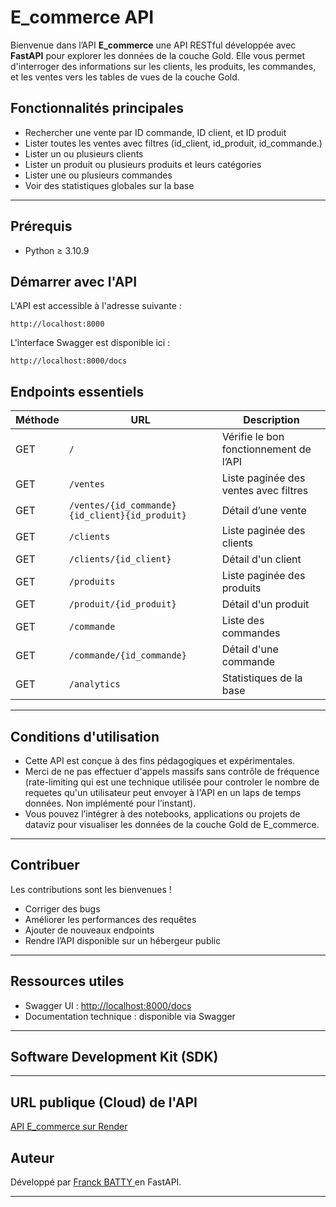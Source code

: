 # E_commerce API

Bienvenue dans l’API **E_commerce** une API RESTful développée avec **FastAPI** pour explorer les données de la couche Gold. Elle vous permet d'interroger des informations sur les clients, les produits, les commandes,  et les ventes vers les tables de vues de la couche Gold.

## Fonctionnalités principales

- Rechercher une vente par ID commande, ID client, et ID produit
- Lister toutes les ventes avec filtres (id_client, id_produit, id_commande.)
- Lister un ou plusieurs clients
- Lister un produit ou plusieurs produits et leurs catégories
- Lister une ou plusieurs commandes
- Voir des statistiques globales sur la base 

---

## Prérequis

- Python ≥ 3.10.9


## Démarrer avec l'API

L'API est accessible à l'adresse suivante :

```
http://localhost:8000
```

L'interface Swagger est disponible ici :

```
http://localhost:8000/docs

```

## Endpoints essentiels

| Méthode | URL                                             | Description |
|--------|--------------------------------------------------|-------------|
| GET    | `/`                                              | Vérifie le bon fonctionnement de l’API |
| GET    | `/ventes`                                        | Liste paginée des ventes avec filtres |
| GET    | `/ventes/{id_commande}{id_client}{id_produit}`   | Détail d’une vente |
| GET    | `/clients`                                       | Liste paginée des clients |
| GET    | `/clients/{id_client}`                           | Détail d'un client  |
| GET    | `/produits`                                      | Liste paginée des produits |
| GET    | `/produit/{id_produit}`                          | Détail d'un produit |
| GET    | `/commande`                                      | Liste des commandes |
| GET    | `/commande/{id_commande}`                        | Détail d'une commande |
| GET    | `/analytics`                                     | Statistiques de la base |

---

## Conditions d'utilisation

- Cette API est conçue à des fins pédagogiques et expérimentales.
- Merci de ne pas effectuer d'appels massifs sans contrôle de fréquence (rate-limiting qui est une technique utilisée pour controler le nombre de requetes qu'un utilisateur peut envoyer à l'API en un laps de temps données. Non implémenté pour l’instant).
- Vous pouvez l’intégrer à des notebooks, applications ou projets de dataviz pour visualiser les données de la couche Gold de E_commerce.

---

## Contribuer

Les contributions sont les bienvenues !

- Corriger des bugs
- Améliorer les performances des requêtes
- Ajouter de nouveaux endpoints
- Rendre l’API disponible sur un hébergeur public

---

## Ressources utiles

- Swagger UI : [http://localhost:8000/docs](http://localhost:8000/docs)
- Documentation technique : disponible via Swagger

---

## Software Development Kit (SDK)



---

## URL publique (Cloud) de l'API

[API E_commerce sur Render](https://movie-backend-xelv.onrender.com)

## Auteur

Développé par [Franck BATTY ](https://www.linkedin.com/in/franckbatty/) en FastAPI.

---
